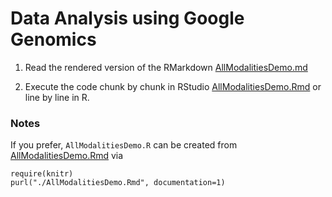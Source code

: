 Data Analysis using Google Genomics
===================================

1. Read the rendered version of the RMarkdown [AllModalitiesDemo.md](./AllModalitiesDemo.md)

2. Execute the code chunk by chunk in RStudio [AllModalitiesDemo.Rmd](./AllModalitiesDemo.Rmd) or line by line in R.

### Notes

If you prefer, `AllModalitiesDemo.R` can be created from [AllModalitiesDemo.Rmd](./AllModalitiesDemo.Rmd) via
```
require(knitr)
purl("./AllModalitiesDemo.Rmd", documentation=1)
```
